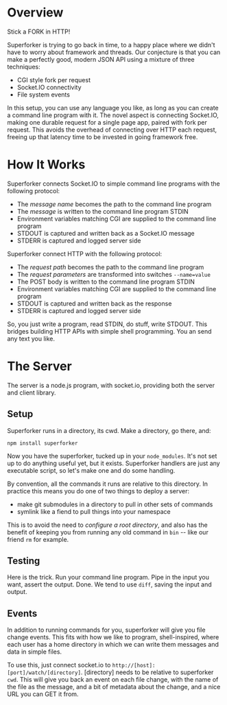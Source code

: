 # Overview #

Stick a FORK in HTTP!

Superforker is trying to go back in time, to a happy place where we
didn't have to worry about framework and threads. Our conjecture is that
you can make a perfectly good, modern JSON API using a mixture of three
techniques:

* CGI style fork per request
* Socket.IO connectivity
* File system events

In this setup, you can use any language you like, as long as you can
create a command line program with it. The novel aspect is connecting Socket.IO,
making one durable request for a single page app, paired with fork per
request. This avoids the overhead of connecting over HTTP each request,
freeing up that latency time to be invested in going framework free.

# How It Works #
Superforker connects Socket.IO to simple command line programs
with the following protocol:

* The _message name_ becomes the path to the command line program
* The _message_ is written to the command line program STDIN
* Environment variables matching CGI are supplied to the command line
program
* STDOUT is captured and written back as a Socket.IO message
* STDERR is captured and logged server side

Superforker connect HTTP with the following protocol:

* The _request path_ becomes the path to the command line program
* The _request parameters_ are transformed into switches `--name=value`
* The POST body is written to the command line program STDIN
* Environment variables matching CGI are supplied to the command line
program
* STDOUT is captured and written back as the response
* STDERR is captured and logged server side

So, you just write a program, read STDIN, do stuff, write STDOUT. This
bridges building HTTP APIs with simple shell programming. You an send
any text you like.

# The Server #
The server is a node.js program, with socket.io, providing both the
server and client library.

## Setup ##
Superforker runs in a directory, its cwd. Make a directory, go there,
and:

```
npm install superforker
```

Now you have the superforker, tucked up in your `node_modules`. It's not
set up to do anything useful yet, but it exists. Superforker handlers
are just any executable script, so let's make one and do some handling.

By convention, all the
commands it runs are relative to this directory. In practice this means
you do one of two things to deploy a server:

* make git submodules in a directory to pull in other sets of commands
* symlink like a fiend to pull things into your namespace

This is to avoid the need to _configure a root directory_, and also has
the benefit of keeping you from running any old command in `bin` -- like
our friend `rm` for example.

## Testing ##
Here is the trick. Run your command line program. Pipe in the input you
want, assert the output. Done. We tend to use `diff`, saving the input
and output. 

## Events ##
In addition to running commands for you, superforker will give you file
change events. This fits with how we like to program, shell-inspired,
where each user has a home directory in which we can write them messages
and data in simple files.

To use this, just connect socket.io to
`http://[host]:[port]/watch/[directory]`. [directory] needs to be
relative to superforker `cwd`. This will give you back an event on each
file change, with the name of the file as the message, and a bit of
metadata about the change, and a nice URL you can GET it from.
